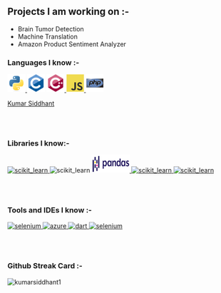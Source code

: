 

<!--
Here are some ideas to get you started:

- 🔭 I’m currently working on ...
- 🌱 I’m currently learning ...
- 👯 I’m looking to collaborate on ...
- 🤔 I’m looking for help with ...
- 💬 Ask me about ...
- 📫 How to reach me: ...
- 😄 Pronouns: ...
- ⚡ Fun fact: ...
-->

<h2> Projects I am working on :- </h2>
<ul>
  <li>Brain Tumor Detection </li>
  <li>Machine Translation </li>
  <li>Amazon Product Sentiment Analyzer </li>
</ul>

<h3 align="left">Languages I know :-</h3>
<p align="left">
  
<a href="https://www.cprogramming.com/" target="_blank"> </a> <a href="https://www.python.org" target="_blank"> <img src="https://raw.githubusercontent.com/devicons/devicon/master/icons/python/python-original.svg" alt="python" width="40" height="40"/> </a> 
<img src="https://raw.githubusercontent.com/devicons/devicon/master/icons/c/c-original.svg" alt="c" width="40" height="40"/> </a> <a href="https://www.w3schools.com/cpp/" target="_blank"> <img src="https://raw.githubusercontent.com/devicons/devicon/master/icons/cplusplus/cplusplus-original.svg" alt="cplusplus" width="40" height="40"/> </a> <a href="https://developer.mozilla.org/en-US/docs/Web/JavaScript" target="_blank"> <img src="https://raw.githubusercontent.com/devicons/devicon/master/icons/javascript/javascript-original.svg" alt="javascript" width="40" height="40"/> </a> <a href="https://www.php.net" target="_blank"> <img src="https://raw.githubusercontent.com/devicons/devicon/master/icons/php/php-original.svg" alt="php" width="40" height="40"/> </p>

<div class="badge-base LI-profile-badge" data-locale="en_US" data-size="medium" data-theme="dark" data-type="VERTICAL" data-vanity="imsiddhant" data-version="v1"><a class="badge-base__link LI-simple-link" href="https://in.linkedin.com/in/imsiddhant?trk=profile-badge">Kumar Siddhant</a></div>
              

<br></br>

<h3 align="left">Libraries I know:-</h3>
<p align="left"> 
  
<a href="https://scikit-learn.org/" target="_blank"> <img src="https://upload.wikimedia.org/wikipedia/commons/0/05/Scikit_learn_logo_small.svg" alt="scikit_learn" width="50" height="40"/> </a></a><img src="https://github.com/valohai/ml-logos/blob/master/numpy-logo.svg" alt="scikit_learn" width="85" height="40"/> </a>  <a href="https://scikit-learn.org/" target="_blank"> <img src="https://github.com/kumarsiddhant1/kumarsiddhant1/blob/main/Screenshot%202021-07-17%20150434.png" alt="scikit_learn" width="85" height="40"/> <a href="https://scikit-learn.org/" target="_blank"> <img src="https://github.com/valohai/ml-logos/blob/master/matplotlib.svg" alt="scikit_learn" width="85" height="40"/> </a><a href="https://scikit-learn.org/" target="_blank"> <img src="https://miro.medium.com/max/1184/1*5dQO7LHrsy3lIi2d0bgRLw.png" alt="scikit_learn" width="55" height="45"/> </a>  
</p>

<br></br>

<h3 align="left">Tools and IDEs I know :-</h3>
<p align="left"> 
  
</a> <a href="https://www.selenium.dev" target="_blank"> <img src="https://upload.wikimedia.org/wikipedia/commons/thumb/3/38/Jupyter_logo.svg/180px-Jupyter_logo.svg.png" alt="selenium" width="40" height="40"/> </a> 
<a href="https://azure.microsoft.com/en-in/" target="_blank"> <img src="https://www.vectorlogo.zone/logos/microsoft_azure/microsoft_azure-icon.svg" alt="azure" width="40" height="40"/> </a> <a href="https://dart.dev" target="_blank"> <img src="https://www.vectorlogo.zone/logos/dartlang/dartlang-icon.svg" alt="dart" width="40" height="40"/> </a> <a href="https://www.selenium.dev" target="_blank"> <img src="https://raw.githubusercontent.com/detain/svg-logos/780f25886640cef088af994181646db2f6b1a3f8/svg/selenium-logo.svg" alt="selenium" width="40" height="40"/> </a> 

</p>

<br></br>

<h3 align="left">Github Streak Card :-</h3>
<p><img align="center" src="https://github-readme-streak-stats.herokuapp.com/?user=kumarsiddhant1&theme=dark" alt="kumarsiddhant1" /></p>





